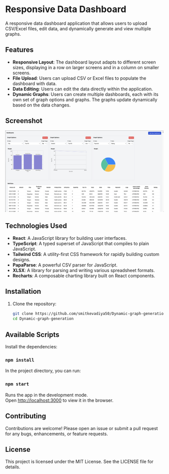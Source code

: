 # Responsive Data Dashboard

A responsive data dashboard application that allows users to upload CSV/Excel files, edit data, and dynamically generate and view multiple graphs.

## Features

- **Responsive Layout**: The dashboard layout adapts to different screen sizes, displaying in a row on larger screens and in a column on smaller screens.
- **File Upload**: Users can upload CSV or Excel files to populate the dashboard with data.
- **Data Editing**: Users can edit the data directly within the application.
- **Dynamic Graphs**: Users can create multiple dashboards, each with its own set of graph options and graphs. The graphs update dynamically based on the data changes.

## Screenshot

![Screenshot](assets/screenshot_of_project.png)

## Technologies Used

- **React**: A JavaScript library for building user interfaces.
- **TypeScript**: A typed superset of JavaScript that compiles to plain JavaScript.
- **Tailwind CSS**: A utility-first CSS framework for rapidly building custom designs.
- **PapaParse**: A powerful CSV parser for JavaScript.
- **XLSX**: A library for parsing and writing various spreadsheet formats.
- **Recharts**: A composable charting library built on React components.

## Installation

1. Clone the repository:
   ```bash
   git clone https://github.com/smitkevadiya50/Dynamic-graph-generation.git
   cd Dynamic-graph-generation

## Available Scripts

Install the dependencies:

### `npm install`

In the project directory, you can run:

### `npm start`

Runs the app in the development mode.\
Open [http://localhost:3000](http://localhost:3000) to view it in the browser.


## Contributing
Contributions are welcome! Please open an issue or submit a pull request for any bugs, enhancements, or feature requests.

## License
This project is licensed under the MIT License. See the LICENSE file for details.
